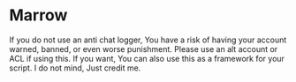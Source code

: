# Marrow

If you do not use an anti chat logger, You have a risk of having your account warned, banned, or even worse punishment. Please use an alt account or ACL if using this.
If you want, You can also use this as a framework for your script. I do not mind, Just credit me.
